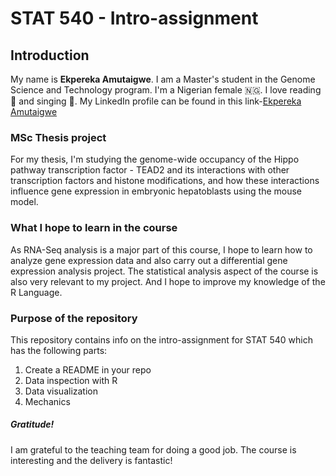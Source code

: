 # STAT 540 - Intro-assignment

## Introduction

My name is **Ekpereka Amutaigwe**. I am a Master's student in the Genome Science and 
Technology program. I'm a Nigerian female :nigeria:. I love reading :book: and singing :musical_note:.
My LinkedIn profile can be found in this link-[Ekpereka Amutaigwe](https://www.linkedin.com/in/ekpereka-amutaigwe-1408b4128/)

### MSc Thesis project

For my thesis, I'm studying the genome-wide occupancy of the Hippo pathway transcription
factor - TEAD2 and its interactions with other transcription factors and histone
modifications, and how these interactions influence gene expression in embryonic hepatoblasts using the mouse model.

### What I hope to learn in the course

As RNA-Seq analysis is a major part of this course, I hope to learn how to analyze gene expression data and also carry out a differential gene expression analysis project. The statistical analysis aspect of the course is also very relevant to my project. And I hope to improve my knowledge of the R Language.

### Purpose of the repository

This repository contains info on the intro-assignment for STAT 540 which has the following parts:

1. Create a README in your repo
2. Data inspection with R
3. Data visualization
4. Mechanics

##### Gratitude!

I am grateful to the teaching team for doing a good job. The course is interesting and the delivery is fantastic!